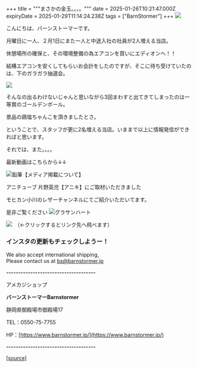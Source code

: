 +++
title = """まさかの金玉。。。。"""
date = 2025-01-26T10:21:47.000Z
expiryDate = 2025-01-29T11:14:24.238Z
tags = ["BarnStormer"]
+++
[![](https://stat.ameba.jp/user_images/20231023/16/barnstormer-go/b2/03/p/o0420015015354743273.png)](https://ameblo.jp/barnstormer-go/entry-12825670498.html)

こんにちは、バーンストーマーです。

月曜日に一人、２月1日にまた一人と中途入社の社員が2人増える当店。

休憩場所の確保と、その環境整備の為エアコンを買いにエディオンへ！！

結構エアコンを安くしてもらいお会計をしたのですが、そこに待ち受けていたのは、下のガラガラ抽選会。

[![](https://stat.ameba.jp/user_images/20250126/18/barnstormer-go/d2/8a/p/o0946168215537374569.png)](https://stat.ameba.jp/user_images/20250126/18/barnstormer-go/d2/8a/p/o0946168215537374569.png)

そんなの出るわけないじゃんと思いながら3回まわすと出てきてしまったのは一等賞のゴールデンボール。

景品の鶏塩ちゃんこを頂きましたとさ。

ということで、スタッフが更に2名増える当店。いままで以上に情報発信ができればと思います。

それでは、また。。。。

最新動画はこちらから↓↓

![鉛筆](https://stat100.ameba.jp/blog/ucs/img/char/char3/519.png)【メディア掲載について】

アニチューブ 片野英児【アニキ】にご取材いただきました

モヒカン小川のレザーチャンネルにてご紹介いただいてます。

是非ご覧ください ![グラサンハート](https://stat100.ameba.jp/blog/ucs/img/char/char3/148.png)

[![](https://stat.ameba.jp/user_images/20230412/16/barnstormer-go/6a/23/p/o0108010815269242493.png)](https://www.instagram.com/barnstormer_daily/)　（←クリックするとリンク先へ飛べます）

### インスタの更新もチェックしようー！

We also accept international shipping,  
Please contact us at bs@barnstormer.jp

**\-------------------------------------**

アメカジショップ

**バーンストーマーBarnstormer**

静岡県御殿場市御殿場17

TEL：0550-75-7755

HP：[https://www.barnstormer.jp/](https://www.barnstormer.jp/)

**\-------------------------------------**

[[source]](https://ameblo.jp/barnstormer-go/entry-12883962397.html)
